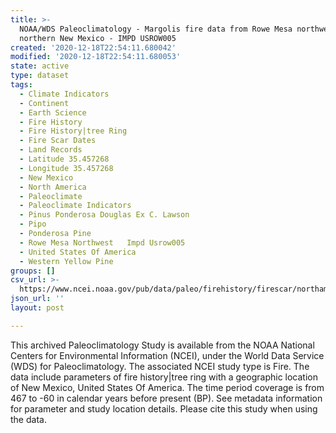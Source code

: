 ```yaml
---
title: >-
  NOAA/WDS Paleoclimatology - Margolis fire data from Rowe Mesa northwest,
  northern New Mexico - IMPD USROW005
created: '2020-12-18T22:54:11.680042'
modified: '2020-12-18T22:54:11.680053'
state: active
type: dataset
tags:
  - Climate Indicators
  - Continent
  - Earth Science
  - Fire History
  - Fire History|tree Ring
  - Fire Scar Dates
  - Land Records
  - Latitude 35.457268
  - Longitude 35.457268
  - New Mexico
  - North America
  - Paleoclimate
  - Paleoclimate Indicators
  - Pinus Ponderosa Douglas Ex C. Lawson
  - Pipo
  - Ponderosa Pine
  - Rowe Mesa Northwest   Impd Usrow005
  - United States Of America
  - Western Yellow Pine
groups: []
csv_url: >-
  https://www.ncei.noaa.gov/pub/data/paleo/firehistory/firescar/northamerica/supplemental/usrow005-Meta_row_northwest.csv
json_url: ''
layout: post

---
```

This archived Paleoclimatology Study is available from the NOAA National Centers for Environmental Information (NCEI), under the World Data Service (WDS) for Paleoclimatology. The associated NCEI study type is Fire. The data include parameters of fire history|tree ring with a geographic location of New Mexico, United States Of America. The time period coverage is from 467 to -60 in calendar years before present (BP). See metadata information for parameter and study location details. Please cite this study when using the data.
